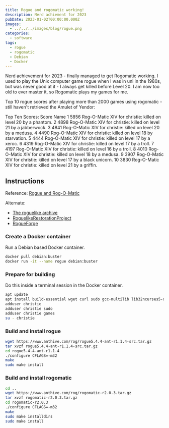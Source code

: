```yaml
---
title: Rogue and rogomatic working!
description: Nerd achiement for 2023
pubDate: 2023-01-02T00:00:00.000Z
images:
  - ../../../images/blog/rogue.png
categories:
  - software
tags:
  - rogue
  - rogomatic
  - Debian
  - Docker
---
```


Nerd achievement for 2023 - finally managed to get Rogomatic working. I used to play the Unix computer game rogue when I was in uni in the 1980s, but was never good at it - I always get killed before Level 20. I am now too old to ever master it, so Rogomatic plays my games for me.

Top 10 rogue scores after playing more than 2000 games using rogomatic - still haven't retrieved the Amulet of Yendor:

Top Ten Scores:
Score Name
1 5856 Rog-O-Matic XIV for christie: killed on level 20 by a phantom.
2 4898 Rog-O-Matic XIV for christie: killed on level 21 by a jabberwock.
3 4841 Rog-O-Matic XIV for christie: killed on level 20 by a medusa.
4 4490 Rog-O-Matic XIV for christie: killed on level 18 by starvation.
5 4444 Rog-O-Matic XIV for christie: killed on level 17 by a xeroc.
6 4319 Rog-O-Matic XIV for christie: killed on level 17 by a troll.
7 4197 Rog-O-Matic XIV for christie: killed on level 16 by a troll.
8 4010 Rog-O-Matic XIV for christie: killed on level 18 by a medusa.
9 3907 Rog-O-Matic XIV for christie: killed on level 17 by a black unicorn.
10 3830 Rog-O-Matic XIV for christie: killed on level 21 by a griffin.

## Instructions

Reference: [Rogue and Rog-O-Matic](https://www.anthive.com/project/rogue/)

Alternate:

- [The roguelike archive](https://britzl.github.io/roguearchive/)
- [RoguelikeRestorationProject](https://github.com/RoguelikeRestorationProject)
- [RogueForge](http://rogue.rogueforge.net/)

### Create a Docker container

Run a Debian based Docker container.

```sh
docker pull debian:buster
docker run -it --name rogue debian:buster
```

### Prepare for building

Do this inside a terminal session in the Docker container.

```sh
apt update
apt install build-essential wget curl sudo gcc-multilib lib32ncurses5-dev vim
adduser christie
adduser christie sudo
adduser christie games
su - christie
```

### Build and install rogue

```sh
wget https://www.anthive.com/rog/rogue5.4.4-ant-r1.1.4-src.tar.gz
tar xvzf rogue5.4.4-ant-r1.1.4-src.tar.gz
cd rogue5.4.4-ant-r1.1.4
./configure CFLAGS=-m32
make
sudo make install
```

### Build and install rogomatic

```sh
cd ..
wget https://www.anthive.com/rog/rogomatic-r2.0.3.tar.gz
tar xvzf rogomatic-r2.0.3.tar.gz
cd rogomatic-r2.0.3
./configure CFLAGS=-m32
make
sudo make installdirs
sudo make install
```
